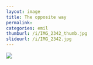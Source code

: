 ```yaml
---
layout: image
title: The opposite way
permalink: 
categories: emil
thumburl: /i/IMG_2342_thumb.jpg
slideurl: /i/IMG_2342.jpg 
---
```

![]({{site.url}}/i/IMG_2342.jpg)


